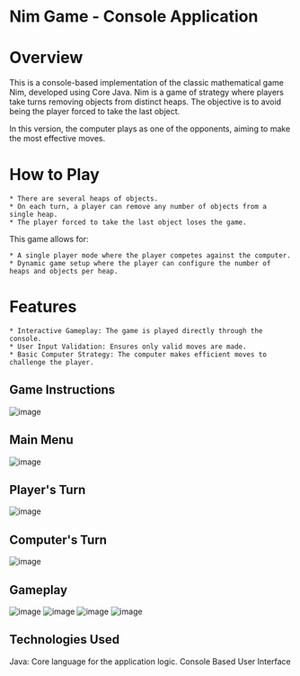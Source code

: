 # Nim Game - Console Application

# Overview

This is a console-based implementation of the classic mathematical game Nim, developed using Core Java. Nim is a game of strategy where players take turns removing objects from distinct heaps. The objective is to avoid being the player forced to take the last object.

In this version, the computer plays as one of the opponents, aiming to make the most effective moves.

# How to Play

    * There are several heaps of objects.
    * On each turn, a player can remove any number of objects from a single heap.
    * The player forced to take the last object loses the game.

This game allows for:

    * A single player mode where the player competes against the computer.
    * Dynamic game setup where the player can configure the number of heaps and objects per heap.

# Features

    * Interactive Gameplay: The game is played directly through the console.
    * User Input Validation: Ensures only valid moves are made.
    * Basic Computer Strategy: The computer makes efficient moves to challenge the player.

## Game Instructions
![image](https://github.com/user-attachments/assets/83fca3e0-cead-48c1-a7e9-55948457d4b3)

## Main Menu
![image](https://github.com/user-attachments/assets/f12b303e-1e6c-4083-8843-2fe7a9ea979e)

## Player's Turn
![image](https://github.com/user-attachments/assets/27f41f16-7efc-4132-988e-6e8c7d0c9b41)

## Computer's Turn
![image](https://github.com/user-attachments/assets/1f21a1ac-e0f8-42da-9b71-690643720881)

## Gameplay
![image](https://github.com/user-attachments/assets/57a6fcaf-cc2d-4984-a1ae-7cbf9ad73ad9)
![image](https://github.com/user-attachments/assets/3c3aac47-78fa-4813-9e7c-5c9a78d2bd3d)
![image](https://github.com/user-attachments/assets/e5994768-025e-40e6-8a60-ecf076a63301)
![image](https://github.com/user-attachments/assets/e30a6ddf-7796-4e89-b301-03dc48f366b5)

## Technologies Used
Java: Core language for the application logic.
Console Based User Interface

